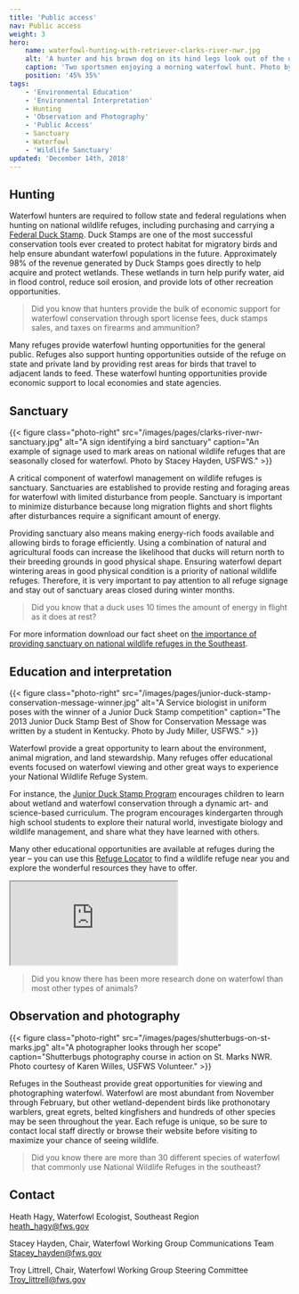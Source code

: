 ```yaml
---
title: 'Public access'
nav: Public access
weight: 3
hero:
    name: waterfowl-hunting-with-retriever-clarks-river-nwr.jpg
    alt: 'A hunter and his brown dog on its hind legs look out of the opening of a duck blind'
    caption: 'Two sportsmen enjoying a morning waterfowl hunt. Photo by Stacey Hayden, USFWS.'
    position: '45% 35%'
tags:
    - 'Environmental Education'
    - 'Environmental Interpretation'
    - Hunting
    - 'Observation and Photography'
    - 'Public Access'
    - Sanctuary
    - Waterfowl
    - 'Wildlife Sanctuary'
updated: 'December 14th, 2018'
---
```


## Hunting

Waterfowl hunters are required to follow state and federal regulations when hunting on national wildlife refuges, including purchasing and carrying a [Federal Duck Stamp](https://www.fws.gov/birds/get-involved/duck-stamp.php). Duck Stamps are one of the most successful conservation tools ever created to protect habitat for migratory birds and help ensure abundant waterfowl populations in the future. Approximately 98% of the revenue generated by Duck Stamps goes directly to help acquire and protect wetlands. These wetlands in turn help purify water, aid in flood control, reduce soil erosion, and provide lots of other recreation opportunities.

> Did you know that hunters provide the bulk of economic support for waterfowl conservation through sport license fees, duck stamps sales, and taxes on firearms and ammunition?

Many refuges provide waterfowl hunting opportunities for the general public. Refuges also support hunting opportunities outside of the refuge on state and private land by providing rest areas for birds that travel to adjacent lands to feed. These waterfowl hunting opportunities provide economic support to local economies and state agencies.

## Sanctuary

{{< figure class="photo-right" src="/images/pages/clarks-river-nwr-sanctuary.jpg" alt="A sign identifying a bird sanctuary" caption="An example of signage used to mark areas on national wildlife refuges that are seasonally closed for waterfowl. Photo by Stacey Hayden, USFWS." >}}

A critical component of waterfowl management on wildlife refuges is sanctuary. Sanctuaries are established to provide resting and foraging areas for waterfowl with limited disturbance from people. Sanctuary is important to minimize disturbance because long migration flights and short flights after disturbances require a significant amount of energy.

Providing sanctuary also means making energy-rich foods available and allowing birds to forage efficiently. Using a combination of natural and agricultural foods can increase the likelihood that ducks will return north to their breeding grounds in good physical shape. Ensuring waterfowl depart wintering areas in good physical condition is a priority of national wildlife refuges. Therefore, it is very important to pay attention to all refuge signage and stay out of sanctuary areas closed during winter months.

> Did you know that a duck uses 10 times the amount of energy in flight as it does at rest?

For more information download our fact sheet on [the importance of providing sanctuary on national wildlife refuges in the Southeast](/pdf/fact-sheet/importance-of-providing-sanctuary-on-national-wildlife-refuges-in-the-southeast.pdf).

## Education and interpretation

{{< figure class="photo-right" src="/images/pages/junior-duck-stamp-conservation-message-winner.jpg" alt="A Service biologist in uniform poses with the winner of a Junior Duck Stamp competition" caption="The 2013 Junior Duck Stamp Best of Show for Conservation Message was written by a student in Kentucky. Photo by Judy Miller, USFWS." >}}

Waterfowl provide a great opportunity to learn about the environment, animal migration, and land stewardship. Many refuges offer educational events focused on waterfowl viewing and other great ways to experience your National Wildlife Refuge System.

For instance, the [Junior Duck Stamp Program](https://www.fws.gov/birds/education/junior-duck-stamp-conservation-program.php) encourages children to learn about wetland and waterfowl conservation through a dynamic art- and science-based curriculum. The program encourages kindergarten through high school students to explore their natural world, investigate biology and wildlife management, and share what they have learned with others.

Many other educational opportunities are available at refuges during the year – you can use this [Refuge Locator](https://www.fws.gov/refuges/refugelocatormaps/) to find a wildlife refuge near you and explore the wonderful resources they have to offer.

<iframe src="https://usfws.github.io/southeast-mega-map/?layers=Refuges" class="state-map" title="Find a local national wildlife refuge"></iframe>

> Did you know there has been more research done on waterfowl than most other types of animals?

## Observation and photography

{{< figure class="photo-right" src="/images/pages/shutterbugs-on-st-marks.jpg" alt="A photographer looks through her scope" caption="Shutterbugs photography course in action on St. Marks NWR. Photo courtesy of Karen Willes, USFWS Volunteer." >}}

Refuges in the Southeast provide great opportunities for viewing and photographing waterfowl. Waterfowl are most abundant from November through February, but other wetland-dependent birds like prothonotary warblers, great egrets, belted kingfishers  and hundreds of other species may be seen throughout the year. Each refuge is unique, so be sure to contact local staff directly or browse their website before visiting to maximize your chance of seeing wildlife.

> Did you know there are more than 30 different species of waterfowl that commonly use National Wildlife Refuges in the southeast?

## Contact

Heath Hagy, Waterfowl Ecologist, Southeast Region  
[heath_hagy@fws.gov](mailto:heath_hagy@fws.gov)

Stacey Hayden, Chair, Waterfowl Working Group Communications Team  
[Stacey_hayden@fws.gov](mailto:Stacey_hayden@fws.gov)

Troy Littrell, Chair, Waterfowl Working Group Steering Committee  
[Troy_littrell@fws.gov](mailto:Troy_littrell@fws.gov)